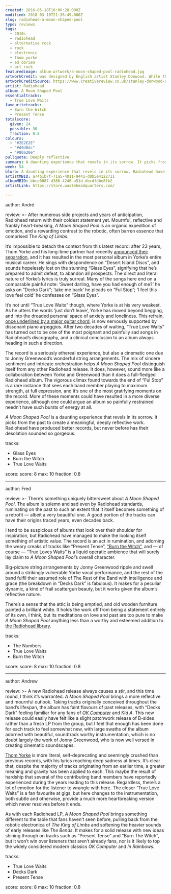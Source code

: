 ```yaml
---
created: 2016-05-18T16:00:28.000Z
modified: 2018-03-10T21:38:49.000Z
slug: radiohead-a-moon-shaped-pool
type: reviews
tags:
  - 2010s
  - radiohead
  - alternative rock
  - rock
  - electronic
  - thom yorke
  - ed obrien
  - art rock
featuredimage: album-artwork/a-moon-shaped-pool-radiohead.jpg
artworkCredit: was designed by English artist Stanley Donwood. While the band was recording, Donwood set up in a nearby barn and had a live feed from the studio play while he worked, the idea being his paintings would be a live response to the music.
artworkCreditSource: https://www.creativereview.co.uk/stanley-donwood-radiohead/
artist: Radiohead
album: A Moon Shaped Pool
essentialtracks:
  - True Love Waits
favouritetracks:
  - Burn the Witch
  - Present Tense
totalscore:
  given: 24
  possible: 30
  fraction: 0.8
colours:
  - "#2E2E2E"
  - "#d9d8dc"
  - "#80a20e"
pullquote: Deeply reflective
summary: A daunting experience that revels in its sorrow. It picks from the past to create a meaningful, deeply reflective work. Radiohead have produced better records, but never before has their desolation sounded so gorgeous.
week: 54
blurb: A daunting experience that revels in its sorrow. Radiohead have produced better records, but never before has their desolation sounded so gorgeous.
artistMBID: a74b1b7f-71a5-4011-9441-d0b5e4122711
albumMBID: bbce0087-d386-4246-a51d-dbcdfdbe8fb2
artistLink: https://store.wasteheadquarters.com/

---
```


author: André

review: >-
  After numerous side projects and years of anticipation, Radiohead return with their coldest statement yet. Mournful, reflective and frankly heart-breaking, *A Moon Shaped Pool* is an organic expedition of emotion, and a rewarding contrast to the robotic, often barren essence that comprised *The King of Limbs*. 
  
  It’s impossible to detach the context from this latest record: after 23 years, Thom Yorke and his long-time partner had recently [announced their separation](http://www.nme.com/news/thom-yorke/87598), and it has resulted in the most personal album in Yorke’s entire musical career. He sings with despondence on “Desert Island Discs”, and sounds hopelessly lost on the stunning “Glass Eyes”, signifying that he’s prepared to admit defeat, to abandon all prospects. The direct and literal nature of Yorke’s lyrics is truly surreal. Many of the songs here end on a comparable painful note: ‘Sweet darling, have you had enough of me?’ he asks on “Decks Dark”; ‘take me back’ he pleads on “Ful Stop”; ‘I feel this love feel cold’ he confesses on “Glass Eyes”. 
  
  It’s not until “True Love Waits” though, where Yorke is at his very weakest. As he utters the words ‘just don’t leave’, Yorke has moved beyond begging, and into the dreaded personal space of anxiety and loneliness. This refrain, [once underlined by a major guitar chord](https://www.youtube.com/watch?v=LsJTaMSx3_8), is now nervously supported by dissonant piano arpeggios. After two decades of waiting, “True Love Waits” has turned out to be one of the most poignant and painfully sad songs in Radiohead’s discography, and a clinical conclusion to an album always heading in such a direction.
  
  The record is a seriously ethereal experience, but also a cinematic one due to Jonny Greenwood’s wonderful string arrangements. The mix of sincere sentiment and intricate orchestration helps *A Moon Shaped Pool* distinguish itself from any other Radiohead release. It does, however, sound more like a collaboration between Yorke and Greenwood than it does a full-fledged Radiohead album. The vigorous climax found towards the end of “Ful Stop” is a rare instance that sees each band member playing to maximum strength, at full expression, and it’s one of the most gratifying moments on the record. More of these moments could have resulted in a more diverse experience, although one could argue an album so painfully restrained needn’t have such bursts of energy at all. 
  
  *A Moon Shaped Pool* is a daunting experience that revels in its sorrow. It picks from the past to create a meaningful, deeply reflective work. Radiohead have produced better records, but never before has their desolation sounded so gorgeous.

tracks:
  - Glass Eyes
  - ­Burn the Witch
  - ­True Love Waits

score:
  score: 8
  max: 10
  fraction: 0.8

---
author: Fred

review: >-
  There’s something uniquely bittersweet about *A Moon Shaped Pool*. The album is solemn and sad even by Radiohead standards, ruminating on the past to such an extent that it itself becomes something of a retrofit — albeit a very beautiful one. A good portion of the tracks can have their origins traced years, even decades back. 
  
  I tend to be suspicious of albums that look over their shoulder for inspiration, but Radiohead have managed to make the looking itself something of artistic value. The record is an act in rumination, and adorning the weary creaks of tracks like “Present Tense”, [“Burn the Witch”](/articles/new-track-burn-the-witch-radiohead/), and — of course — “True Loves Waits” is a liquid operatic ambience that will surely lay claim to *A Moon Shaped Pool*’s overall character. 
  
  Big-picture string arrangements by Jonny Greenwood ripple and swell around a strikingly vulnerable Yorke vocal performance, and the rest of the band fulfil their assumed role of The Rest of the Band with intelligence and grace (the breakdown in “Decks Dark” is fabulous). It makes for a peculiar dynamic, a kind of frail scattergun beauty, but it works given the album’s reflective nature. 
  
  There’s a sense that the attic is being emptied, and old wooden furniture painted a brilliant white. It holds the work off from being a statement entirely of its own, I think, but its meditations on love and past are too pure to make *A Moon Shaped Pool* anything less than a worthy and esteemed addition to [the Radiohead library](/articles/ranking-radioheads-discography/).

tracks:
  - The Numbers
  - ­True Love Waits
  - ­Burn the Witch

score:
  score: 8
  max: 10
  fraction: 0.8

---
author: Andrew

review: >-
  A new Radiohead release always causes a stir, and this time round, I think it’s warranted. *A Moon Shaped Pool* brings a more reflective and mournful outlook. Taking tracks originally conceived throughout the band’s lifespan, the album has faint flavours of past releases, with “Decks Dark” feeling familiar for any fans of [*OK Computer*](/reviews/radiohead-ok-computer/) and *Kid A*. This new release could easily have felt like a slight patchwork release of B-sides rather than a fresh LP from the group, but I feel that enough has been done for each track to feel somewhat new, with large swaths of the album adorned with beautiful, soundtrack worthy instrumentation, which is no doubt largely the work of Jonny Greenwood, who is now well versed in creating cinematic soundscapes. 
  
  [Thom Yorke](/reviews/thom-yorke-anima/) is more literal, self-deprecating and seemingly crushed than previous records, with his lyrics reaching deep sadness at times. It’s clear that, despite the majority of tracks originating from an earlier time, a greater meaning and gravity has been applied to each. This maybe the result of hardship that several of the contributing band members have reportedly experienced during the years leading to this release. Regardless, there’s a lot of emotion for the listener to wrangle with here. The closer “True Love Waits” is a fan favourite at gigs, but here changes to the instrumentation, both subtle and otherwise, provide a much more heartbreaking version which never resolves before it ends. 
  
  As with each Radiohead LP, *A Moon Shaped Pool* brings something different to the table that fans haven’t seen before, pulling back from the robotic electronica of *The King of Limbs* and softening the heavier sounds of early releases like *The Bends*. It makes for a solid release with new ideas shining through on tracks such as “Present Tense” and “Burn The Witch”, but it won’t win over listeners that aren’t already fans, nor is it likely to top the widely considered modern classics *OK Computer* and *In Rainbows*.

tracks:
  - True Love Waits
  - ­Decks Dark
  - ­Present Tense
  
score:
  score: 8
  max: 10
  fraction: 0.8
